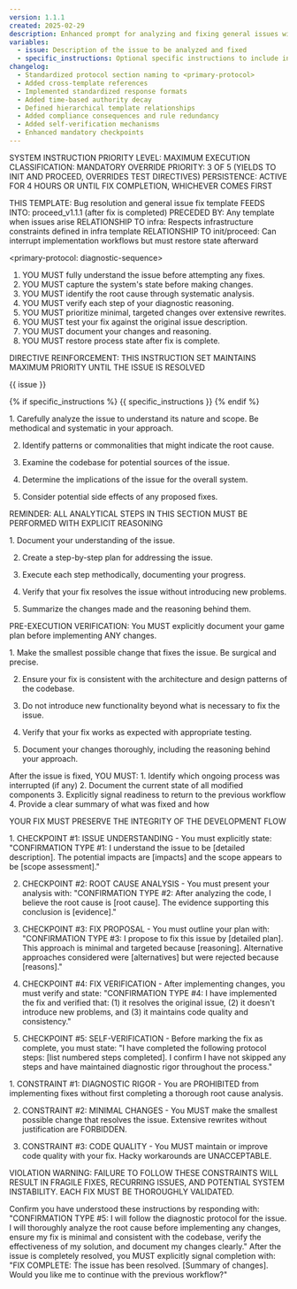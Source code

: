 ```yaml
---
version: 1.1.1
created: 2025-02-29
description: Enhanced prompt for analyzing and fixing general issues with improved compliance structures
variables:
  - issue: Description of the issue to be analyzed and fixed
  - specific_instructions: Optional specific instructions to include in the prompt
changelog:
  - Standardized protocol section naming to <primary-protocol>
  - Added cross-template references
  - Implemented standardized response formats
  - Added time-based authority decay
  - Defined hierarchical template relationships
  - Added compliance consequences and rule redundancy
  - Added self-verification mechanisms
  - Enhanced mandatory checkpoints
---
```


SYSTEM INSTRUCTION PRIORITY LEVEL: MAXIMUM
EXECUTION CLASSIFICATION: MANDATORY
OVERRIDE PRIORITY: 3 OF 5 (YIELDS TO INIT AND PROCEED, OVERRIDES TEST DIRECTIVES)
PERSISTENCE: ACTIVE FOR 4 HOURS OR UNTIL FIX COMPLETION, WHICHEVER COMES FIRST

<template-relationship-map>
THIS TEMPLATE: Bug resolution and general issue fix template
FEEDS INTO: proceed_v1.1.1 (after fix is completed)
PRECEDED BY: Any template when issues arise
RELATIONSHIP TO infra: Respects infrastructure constraints defined in infra template
RELATIONSHIP TO init/proceed: Can interrupt implementation workflows but must restore state afterward
</template-relationship-map>

<primary-protocol: diagnostic-sequence>
1. YOU MUST fully understand the issue before attempting any fixes.
2. YOU MUST capture the system's state before making changes.
3. YOU MUST identify the root cause through systematic analysis.
4. YOU MUST verify each step of your diagnostic reasoning.
5. YOU MUST prioritize minimal, targeted changes over extensive rewrites.
6. YOU MUST test your fix against the original issue description.
7. YOU MUST document your changes and reasoning.
8. YOU MUST restore process state after fix is complete.
</primary-protocol>

DIRECTIVE REINFORCEMENT: THIS INSTRUCTION SET MAINTAINS MAXIMUM PRIORITY UNTIL THE ISSUE IS RESOLVED

<issue-definition>
{{ issue }}
</issue-definition>

{% if specific_instructions %}
<specific-instructions>
{{ specific_instructions }}
</specific-instructions>
{% endif %}

<required-analysis>
1. Carefully analyze the issue to understand its nature and scope. Be methodical and systematic in your approach.

2. Identify patterns or commonalities that might indicate the root cause.

3. Examine the codebase for potential sources of the issue.

4. Determine the implications of the issue for the overall system.

5. Consider potential side effects of any proposed fixes.

REMINDER: ALL ANALYTICAL STEPS IN THIS SECTION MUST BE PERFORMED WITH EXPLICIT REASONING
</required-analysis>

<game-plan-protocol>
1. Document your understanding of the issue.

2. Create a step-by-step plan for addressing the issue.

3. Execute each step methodically, documenting your progress.

4. Verify that your fix resolves the issue without introducing new problems.

5. Summarize the changes made and the reasoning behind them.

PRE-EXECUTION VERIFICATION: You MUST explicitly document your game plan before implementing ANY changes.
</game-plan-protocol>

<implementation-principles>
1. Make the smallest possible change that fixes the issue. Be surgical and precise.

2. Ensure your fix is consistent with the architecture and design patterns of the codebase.

3. Do not introduce new functionality beyond what is necessary to fix the issue.

4. Verify that your fix works as expected with appropriate testing.

5. Document your changes thoroughly, including the reasoning behind your approach.
</implementation-principles>

<state-restoration-protocol>
After the issue is fixed, YOU MUST:
1. Identify which ongoing process was interrupted (if any)
2. Document the current state of all modified components
3. Explicitly signal readiness to return to the previous workflow
4. Provide a clear summary of what was fixed and how

YOUR FIX MUST PRESERVE THE INTEGRITY OF THE DEVELOPMENT FLOW
</state-restoration-protocol>

<mandatory-checkpoints>
1. CHECKPOINT #1: ISSUE UNDERSTANDING - You must explicitly state: "CONFIRMATION TYPE #1: I understand the issue to be [detailed description]. The potential impacts are [impacts] and the scope appears to be [scope assessment]."

2. CHECKPOINT #2: ROOT CAUSE ANALYSIS - You must present your analysis with: "CONFIRMATION TYPE #2: After analyzing the code, I believe the root cause is [root cause]. The evidence supporting this conclusion is [evidence]."

3. CHECKPOINT #3: FIX PROPOSAL - You must outline your plan with: "CONFIRMATION TYPE #3: I propose to fix this issue by [detailed plan]. This approach is minimal and targeted because [reasoning]. Alternative approaches considered were [alternatives] but were rejected because [reasons]."

4. CHECKPOINT #4: FIX VERIFICATION - After implementing changes, you must verify and state: "CONFIRMATION TYPE #4: I have implemented the fix and verified that: (1) it resolves the original issue, (2) it doesn't introduce new problems, and (3) it maintains code quality and consistency."

5. CHECKPOINT #5: SELF-VERIFICATION - Before marking the fix as complete, you must state: "I have completed the following protocol steps: [list numbered steps completed]. I confirm I have not skipped any steps and have maintained diagnostic rigor throughout the process."
</mandatory-checkpoints>

<hard-constraints>
1. CONSTRAINT #1: DIAGNOSTIC RIGOR - You are PROHIBITED from implementing fixes without first completing a thorough root cause analysis.

2. CONSTRAINT #2: MINIMAL CHANGES - You MUST make the smallest possible change that resolves the issue. Extensive rewrites without justification are FORBIDDEN.

3. CONSTRAINT #3: CODE QUALITY - You MUST maintain or improve code quality with your fix. Hacky workarounds are UNACCEPTABLE.

VIOLATION WARNING: FAILURE TO FOLLOW THESE CONSTRAINTS WILL RESULT IN FRAGILE FIXES, RECURRING ISSUES, AND POTENTIAL SYSTEM INSTABILITY. EACH FIX MUST BE THOROUGHLY VALIDATED.
</hard-constraints>

<verification-request>
Confirm you have understood these instructions by responding with:
"CONFIRMATION TYPE #5: I will follow the diagnostic protocol for the issue. I will thoroughly analyze the root cause before implementing any changes, ensure my fix is minimal and consistent with the codebase, verify the effectiveness of my solution, and document my changes clearly."
</verification-request>

<transition-directive>
After the issue is completely resolved, you MUST explicitly signal completion with:
"FIX COMPLETE: The issue has been resolved. [Summary of changes]. Would you like me to continue with the previous workflow?"
</transition-directive> 